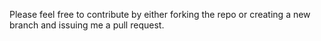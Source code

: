 Please feel free to contribute by either forking the repo or creating a new branch and issuing me a pull request.
